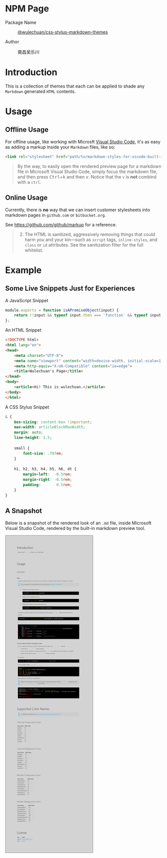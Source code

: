 <link rel="stylesheet" href="./dist/default.css">

# NPM Page

<dt>Package Name</dt>
<dd>

[@wulechuan/css-stylus-markdown-themes](https://www.npmjs.com/package/@wulechuan/css-stylus-markdown-themes)

</dd>
<dt>Author</dt>
<dd><p>南昌吴乐川</p></dd>
</dl>


# Introduction

This is a collection of themes that each
can be applied to shade any `Markdown` generated `HTML` contents.



# Usage


## Offline Usage

For offline usage, like working with Microsft [Visual Studio Code](https://code.visualstudio.com),
it's as easy as adding a markup inside your `Markdown` files, like so:

```html
<link rel="stylesheet" href="path/to/markdown-styles-for-vscode-built-in-preview.min.css">
```

> By the way,
> to easily open the rendered preview page
> for a markdown file in Microsoft Visual Studio Code,
> simply focus the markdown file,
> and then press <kbd>Ctrl</kbd>+<kbd>k</kbd> and then <kbd>v</kbd>. Notice that the `v` is **not** combind with
> a `ctrl`.


## Online Usage

Currently, there is **no** way
that we can insert customer stylesheets into markdown pages in `github.com` or `bitbucket.org`.

See <https://github.com/github/markup> for a reference.

> 2. The HTML is sanitized, aggressively removing things
>    that could harm you and your kin—such as
>   `script` tags, `inline-styles`, and `class` or `id` attributes.
>    See the sanitization filter for the full whitelist.





# Example

## Some Live Snippets Just for Experiences

A JavaScript Snippet
```javascript
module.exports = function isAPromiseObject(input) {
	return !!input && typeof input.then === 'function' && typeof input.done === 'function';
};
```

An HTML Snippet
```html
<!DOCTYPE html>
<html lang="en">
<head>
    <meta charset="UTF-8">
    <meta name="viewport" content="width=device-width, initial-scale=1.0">
    <meta http-equiv="X-UA-Compatible" content="ie=edge">
    <title>Wulechuan's Page</title>
</head>
<body>
    <article>Hi! This is wulechuan.</article>
</body>
</html>
```

A CSS Stylus Snippet
```css
& {
    box-sizing: content-box !important;
    max-width: articleBlockMaxWidth;
    margin: auto;
	line-height: 1.5;

    small {
        font-size: .707em;
    }

    h1, h2, h3, h4, h5, h6, dt {
        margin-left:  -0.5rem;
        margin-right: -0.5rem;
        padding:       0.5rem;
    }
}
```

## A Snapshot

Below is a snapshot of the rendered look of an `.md` file,
inside Microsoft Visual Studio Code,
rendered by the built-in markdown preview tool.

![Markdown Rendered Example 1](./docs/illustrates/markdown-theme-example.png "Markdown Rendered Example 1")
